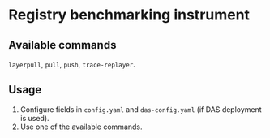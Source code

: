 # Registry benchmarking instrument

## Available commands

`layerpull`, `pull`, `push`, `trace-replayer`.

## Usage

1. Configure fields in `config.yaml` and `das-config.yaml` (if DAS deployment is used).
2. Use one of the available commands.

